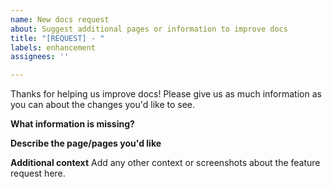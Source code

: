 ```yaml
---
name: New docs request
about: Suggest additional pages or information to improve docs
title: "[REQUEST] - "
labels: enhancement
assignees: ''

---
```


Thanks for helping us improve docs! Please give us as much information as you can about the changes you'd like to see.

**What information is missing?**


**Describe the page/pages you'd like**


**Additional context**
Add any other context or screenshots about the feature request here.
